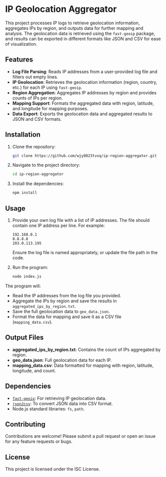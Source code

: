 
# IP Geolocation Aggregator

This project processes IP logs to retrieve geolocation information, aggregates IPs by region, and outputs data for further mapping and analysis. The geolocation data is retrieved using the `fast-geoip` package, and results can be exported in different formats like JSON and CSV for ease of visualization.

## Features

- **Log File Parsing**: Reads IP addresses from a user-provided log file and filters out empty lines.
- **IP Geolocation**: Retrieves the geolocation information (region, country, etc.) for each IP using `fast-geoip`.
- **Region Aggregation**: Aggregates IP addresses by region and provides counts of IPs per region.
- **Mapping Support**: Formats the aggregated data with region, latitude, and longitude for mapping purposes.
- **Data Export**: Exports the geolocation data and aggregated results to JSON and CSV formats.

## Installation

1. Clone the repository:
    ```bash
    git clone https://github.com/wjy8023tvxq/ip-region-aggregator.git
    ```
2. Navigate to the project directory:
    ```bash
    cd ip-region-aggregator
    ```
3. Install the dependencies:
    ```bash
    npm install
    ```

## Usage

1. Provide your own log file with a list of IP addresses. The file should contain one IP address per line. For example:
    ```
    192.168.0.1
    8.8.8.8
    203.0.113.195
    ```

    Ensure the log file is named appropriately, or update the file path in the code.

2. Run the program:
    ```bash
    node index.js
    ```

The program will:
- Read the IP addresses from the log file you provided.
- Aggregate the IPs by region and save the results in `aggregated_ips_by_region.txt`.
- Save the full geolocation data to `geo_data.json`.
- Format the data for mapping and save it as a CSV file (`mapping_data.csv`).

## Output Files

- **aggregated_ips_by_region.txt**: Contains the count of IPs aggregated by region.
- **geo_data.json**: Full geolocation data for each IP.
- **mapping_data.csv**: Data formatted for mapping with region, latitude, longitude, and count.

## Dependencies

- [`fast-geoip`](https://www.npmjs.com/package/fast-geoip): For retrieving IP geolocation data.
- [`json2csv`](https://www.npmjs.com/package/json2csv): To convert JSON data into CSV format.
- Node.js standard libraries: `fs`, `path`.

## Contributing

Contributions are welcome! Please submit a pull request or open an issue for any feature requests or bugs.

## License

This project is licensed under the ISC License.
